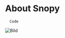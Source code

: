 # About Snopy


    
      
      Code
      
  ![Bild](https://cdn.drawception.com/images/avatars/633766-631.jpg)
